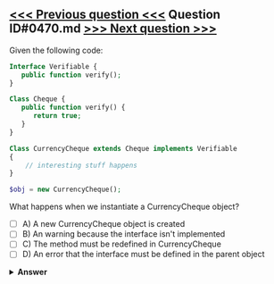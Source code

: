 [<<< Previous question <<<](0469.md)   Question ID#0470.md   [>>> Next question >>>](0471.md)
---

Given the following code:

```php
Interface Verifiable {
   public function verify();
}

Class Cheque {
   public function verify() {
      return true;
   }
}

Class CurrencyCheque extends Cheque implements Verifiable 
{
    // interesting stuff happens
}

$obj = new CurrencyCheque();
```
What happens when we instantiate a CurrencyCheque object?

- [ ] A) A new CurrencyCheque object is created
- [ ] B) An warning because the interface isn't implemented
- [ ] C) The method must be redefined in CurrencyCheque
- [ ] D) An error that the interface must be defined in the parent object

<details><summary><b>Answer</b></summary>
<p>
  Answer: <strong>A</strong>
</p>
</details>
